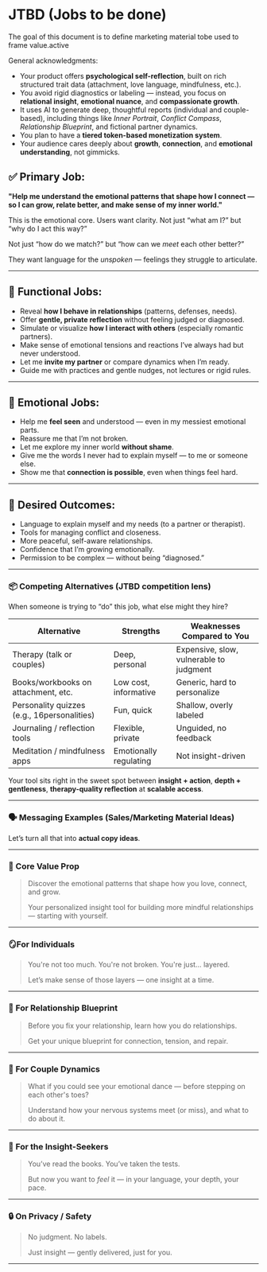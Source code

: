 # JTBD (Jobs to be done)

The goal of this document is to define marketing material tobe used to frame value.active

General acknowledgments:
- Your product offers **psychological self-reflection**, built on rich structured trait data (attachment, love language, mindfulness, etc.).
- You avoid rigid diagnostics or labeling — instead, you focus on **relational insight**, **emotional nuance**, and **compassionate growth**.
- It uses AI to generate deep, thoughtful reports (individual and couple-based), including things like *Inner Portrait*, *Conflict Compass*, *Relationship Blueprint*, and fictional partner dynamics.
- You plan to have a **tiered token-based monetization system**.
- Your audience cares deeply about **growth**, **connection**, and **emotional understanding**, not gimmicks.

## ✅ Primary Job:

**"Help me understand the emotional patterns that shape how I connect — so I can grow, relate better, and make sense of my inner world."**

This is the emotional core. Users want clarity. Not just “what am I?” but “why do I act this way?”

Not just “how do we match?” but “how can we *meet* each other better?”

They want language for the *unspoken* — feelings they struggle to articulate.

---

## 🧠 Functional Jobs:

- Reveal **how I behave in relationships** (patterns, defenses, needs).
- Offer **gentle, private reflection** without feeling judged or diagnosed.
- Simulate or visualize **how I interact with others** (especially romantic partners).
- Make sense of emotional tensions and reactions I’ve always had but never understood.
- Let me **invite my partner** or compare dynamics when I’m ready.
- Guide me with practices and gentle nudges, not lectures or rigid rules.

---

## 💓 Emotional Jobs:

- Help me **feel seen** and understood — even in my messiest emotional parts.
- Reassure me that I’m not broken.
- Let me explore my inner world **without shame**.
- Give me the words I never had to explain myself — to me or someone else.
- Show me that **connection is possible**, even when things feel hard.

---

## 🧲 Desired Outcomes:

- Language to explain myself and my needs (to a partner or therapist).
- Tools for managing conflict and closeness.
- More peaceful, self-aware relationships.
- Confidence that I’m growing emotionally.
- Permission to be complex — without being “diagnosed.”

---

### 📦 Competing Alternatives (JTBD competition lens)

When someone is trying to “do” this job, what else might they hire?

| Alternative | Strengths | Weaknesses Compared to You |
| --- | --- | --- |
| Therapy (talk or couples) | Deep, personal | Expensive, slow, vulnerable to judgment |
| Books/workbooks on attachment, etc. | Low cost, informative | Generic, hard to personalize |
| Personality quizzes (e.g., 16personalities) | Fun, quick | Shallow, overly labeled |
| Journaling / reflection tools | Flexible, private | Unguided, no feedback |
| Meditation / mindfulness apps | Emotionally regulating | Not insight-driven |

Your tool sits right in the sweet spot between **insight + action**, **depth + gentleness**, **therapy-quality reflection** at **scalable access**.

---

### 🗣️ Messaging Examples (Sales/Marketing Material Ideas)

Let’s turn all that into **actual copy ideas**.

---

### 🧭 Core Value Prop

> Discover the emotional patterns that shape how you love, connect, and grow.
> 
> 
> Your personalized insight tool for building more mindful relationships — starting with yourself.
> 

---

### 🪞For Individuals

> You're not too much. You're not broken. You're just… layered.
> 
> 
> Let’s make sense of those layers — one insight at a time.
> 

---

### 💬 For Relationship Blueprint

> Before you fix your relationship, learn how you do relationships.
> 
> 
> Get your unique blueprint for connection, tension, and repair.
> 

---

### 💑 For Couple Dynamics

> What if you could see your emotional dance — before stepping on each other's toes?
> 
> 
> Understand how your nervous systems meet (or miss), and what to do about it.
> 

---

### 🧠 For the Insight-Seekers

> You’ve read the books. You’ve taken the tests.
> 
> 
> But now you want to *feel* it — in your language, your depth, your pace.
> 

---

### 🔒 On Privacy / Safety

> No judgment. No labels.
> 
> 
> Just insight — gently delivered, just for you.
> 

---